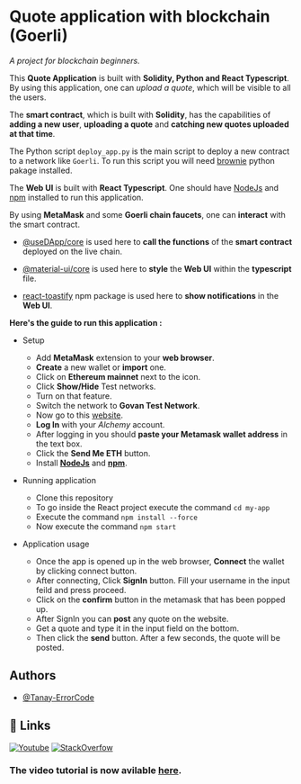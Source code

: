 
# Quote application with blockchain (Goerli)

*A project for blockchain beginners.*

This **Quote Application** is built with **Solidity, Python and React Typescript**.
By using this application, one can *upload a quote*, which will be visible to all the users.

The **smart contract**, which is built with **Solidity**, has the capabilities of **adding a new user**, **uploading a quote** and **catching new quotes uploaded at that time**.

The Python script `deploy_app.py` is the main script to deploy a new contract to a network like `Goerli`.
To run this script you will need [brownie](https://eth-brownie.readthedocs.io/en/stable/) python pakage installed.

The **Web UI** is built with **React Typescript**. One should have [NodeJs](https://nodejs.org/en/) and [npm](https://www.npmjs.com/package/npm) installed to run this application.

By using **MetaMask** and some **Goerli chain faucets**, one can **interact** with the smart contract.

- [@useDApp/core](https://www.npmjs.com/package/@usedapp/core) is used here to **call the functions** of the **smart contract** deployed on the live chain.

- [@material-ui/core](https://www.npmjs.com/package/@material-ui/core) is used here to **style** the **Web UI** within the **typescript** file.

- [react-toastify](https://www.npmjs.com/package/react-toastify) npm package is used here to **show notifications** in the **Web UI**.

**Here's the guide to run this application :**
- Setup
    - Add **MetaMask** extension to your **web browser**.
    - **Create** a new wallet or **import** one.
    - Click on **Ethereum mainnet** next to the icon.
    - Click **Show/Hide** Test networks.
    - Turn on that feature.
    - Switch the network to **Govan Test Network**.
    - Now go to this [website](https://goerlifaucet.com/).
    - **Log In** with your *Alchemy* account.
    - After logging in you should **paste your Metamask wallet address** in the text box.
    - Click the **Send Me ETH** button.
    - Install [**NodeJs**](https://nodejs.org/en/) and [**npm**](https://docs.npmjs.com/downloading-and-installing-node-js-and-npm).

- Running application
    - Clone this repository
    - To go inside the React project execute the command `cd my-app`
    - Execute the command `npm install --force`
    - Now execute the command `npm start`
- Application usage
    - Once the app is opened up in the web browser, **Connect** the wallet by clicking connect button.
    - After connecting, Click **SignIn** button. Fill your username in the input feild and press proceed.
    - Click on the **confirm** button in the metamask that has been popped up.
    - After SignIn you can **post** any quote on the website.
    - Get a quote and type it in the input field on the bottom.
    - Then click the **send** button. After a few seconds, the quote will be posted.



## Authors

- [@Tanay-ErrorCode](https://github.com/Tanay-ErrorCode/)


## 🔗 Links
[![Youtube](https://img.shields.io/badge/MY_YOUTUBE-000?style=for-the-badge&logo=youtube&logoColor=red)](https://www.youtube.com/channel/UCN7Lo2yjOFomJLDpAxxcSMw)
[![StackOverfow](https://img.shields.io/badge/Stack_Overflow-fff?style=for-the-badge&logo=stackoverflow&logoColor=orange)](https://stackoverflow.com/users/17675859/tanay)
<br>
### The video tutorial is now avilable [here](https://www.youtube.com/watch?v=bwEZSGMWG8Y).
